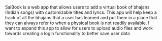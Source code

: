 SaiBook is a web app that allows users to add a virtual book of bhajans (Indian songs) with customizable titles and lyrics. This app will help keep a track of all the bhajans that a user has learned and put them in a place that they can always refer to when a physical book is not readily available. I want to expand this app to allow for users to upload audio files and work towards creating a login functionality to better save user data
